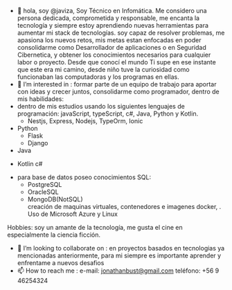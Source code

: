 - 👋 hola, soy @javiza, 
Soy Técnico en Infomática. Me considero una persona dedicada, comprometida y responsable, me encanta la tecnología y siempre estoy aprendiendo nuevas herramientas para aumentar mi stack de tecnologías.
soy capaz de resolver problemas, me apasiona los nuevos retos, mis metas estan enfocadas en poder consolidarme como Desarrollador de aplicaciones o en Seguridad Cibernetica, y obtener los conocimientos necesarios para cualquier labor o proyecto.
Desde que conocí el mundo Ti supe en ese instante que este era mi camino, desde niño tuve la curiosidad como funcionaban las computadoras y los programas en ellas.
- 👀 I’m interested in : formar parte de un equipo de trabajo para aportar con ideas y crecer juntos, consolidarme como programador, dentro de mis habilidades: 
-  dentro de mis estudios usando los siguientes lenguajes de programación: javaScript, typeScript, c#, Java, Python y Kotlin.
     * Nestjs, Express, Nodejs, TypeOrm, Ionic
-  Python
    * Flask
    * Django
-  Java
  * Kotlin
c#
-  para base de datos poseo conocimientos SQL:
    * PostgreSQL
    * OracleSQL
    * MongoDB(NotSQL)  
creación de maquinas virtuales, contenedores e imagenes docker, . Uso de Microsoft Azure y Linux

Hobbies: soy un amante de la tecnología, me gusta el cine en especialmente la ciencia ficción.

- 💞️ I’m looking to collaborate on : en proyectos basados en tecnologias ya mencionadas  anteriormente, para mi siempre es importante aprender y enfrentame a nuevos desafios
- 📫 How to reach me : e-mail: jonathanbust@gmail.com
teléfono: +56 9 46254324
